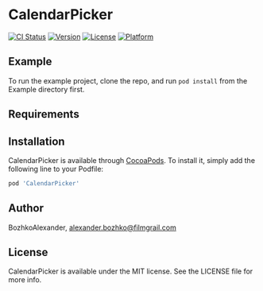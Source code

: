 # CalendarPicker

[![CI Status](https://img.shields.io/travis/BozhkoAlexander/CalendarPicker.svg?style=flat)](https://travis-ci.org/BozhkoAlexander/CalendarPicker)
[![Version](https://img.shields.io/cocoapods/v/CalendarPicker.svg?style=flat)](https://cocoapods.org/pods/CalendarPicker)
[![License](https://img.shields.io/cocoapods/l/CalendarPicker.svg?style=flat)](https://cocoapods.org/pods/CalendarPicker)
[![Platform](https://img.shields.io/cocoapods/p/CalendarPicker.svg?style=flat)](https://cocoapods.org/pods/CalendarPicker)

## Example

To run the example project, clone the repo, and run `pod install` from the Example directory first.

## Requirements

## Installation

CalendarPicker is available through [CocoaPods](https://cocoapods.org). To install
it, simply add the following line to your Podfile:

```ruby
pod 'CalendarPicker'
```

## Author

BozhkoAlexander, alexander.bozhko@filmgrail.com

## License

CalendarPicker is available under the MIT license. See the LICENSE file for more info.
